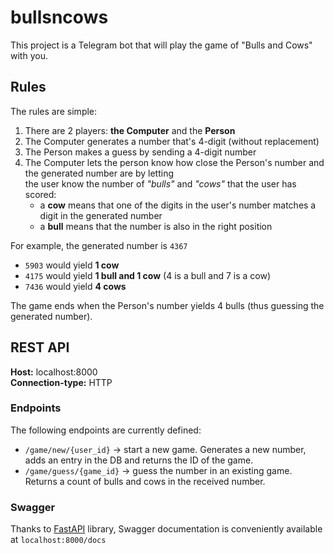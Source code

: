 # bullsncows

This project is a Telegram bot that will play the game of "Bulls and Cows" with you.

## Rules
The rules are simple:
1. There are 2 players: **the Computer** and the **Person**
2. The Computer generates a number that's 4-digit (without replacement)
3. The Person makes a guess by sending a 4-digit number
4. The Computer lets the person know how close the Person's number and the generated number are by letting  
   the user know the number of _"bulls"_ and _"cows"_ that the user has scored:
   - a **cow** means that one of the digits in the user's number matches a digit in the generated number
   - a **bull** means that the number is also in the right position 

For example, the generated number is `4367`
- `5903` would yield **1 cow**
- `4175` would yield **1 bull and 1 cow** (4 is a bull and 7 is a cow)
- `7436` would yield **4 cows**

The game ends when the Person's number yields 4 bulls (thus guessing the generated number).

## REST API
**Host:** localhost:8000  
**Connection-type:** HTTP  

### Endpoints
The following endpoints are currently defined:
- `/game/new/{user_id}` -> start a new game. Generates a new number, adds an entry in the DB and returns the ID of the game.
- `/game/guess/{game_id}` -> guess the number in an existing game. Returns a count of bulls and cows in the received number.

### Swagger
Thanks to [FastAPI](https://fastapi.tiangolo.com/) library, Swagger documentation is conveniently available at `localhost:8000/docs`


